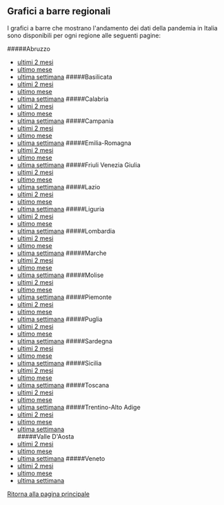 ## Grafici a barre regionali

I grafici a barre che mostrano l'andamento dei dati della pandemia in Italia sono disponibili per ogni regione alle seguenti pagine:

#####Abruzzo
- [ultimi 2 mesi](abruzzo/60gg/README.md)
- [ultimo mese](abruzzo/30gg/README.md)
- [ultima settimana](abruzzo/07gg/README.md)
#####Basilicata
- [ultimi 2 mesi](basilicata/60gg/README.md)
- [ultimo mese](basilicata/30gg/README.md)
- [ultima settimana](basilicata/07gg/README.md)
#####Calabria
- [ultimi 2 mesi](calabria/60gg/README.md)
- [ultimo mese](calabria/30gg/README.md)
- [ultima settimana](calabria/07gg/README.md)
#####Campania
- [ultimi 2 mesi](campania/60gg/README.md)
- [ultimo mese](campania/30gg/README.md)
- [ultima settimana](campania/07gg/README.md)
#####Emilia-Romagna
- [ultimi 2 mesi](emilia-romagna/60gg/README.md)
- [ultimo mese](emilia-romagna/30gg/README.md)
- [ultima settimana](emilia-romagna/07gg/README.md)
#####Friuli Venezia Giulia
- [ultimi 2 mesi](<friuli venezia giulia/60gg/README.md>)
- [ultimo mese](<friuli venezia giulia/30gg/README.md>)
- [ultima settimana](<friuli venezia giulia/07gg/README.md>)
#####Lazio
- [ultimi 2 mesi](lazio/60gg/README.md)
- [ultimo mese](lazio/30gg/README.md)
- [ultima settimana](lazio/07gg/README.md)
#####Liguria
- [ultimi 2 mesi](liguria/60gg/README.md)
- [ultimo mese](liguria/30gg/README.md)
- [ultima settimana](liguria/07gg/README.md)
#####Lombardia
- [ultimi 2 mesi](lombardia/60gg/README.md)
- [ultimo mese](lombardia/30gg/README.md)
- [ultima settimana](lombardia/07gg/README.md)
#####Marche
- [ultimi 2 mesi](marche/60gg/README.md)
- [ultimo mese](marche/30gg/README.md)
- [ultima settimana](marche/07gg/README.md)
#####Molise
- [ultimi 2 mesi](molise/60gg/README.md)
- [ultimo mese](molise/30gg/README.md)
- [ultima settimana](molise/07gg/README.md)
#####Piemonte
- [ultimi 2 mesi](piemonte/60gg/README.md)
- [ultimo mese](piemonte/30gg/README.md)
- [ultima settimana](piemonte/07gg/README.md)
#####Puglia
- [ultimi 2 mesi](puglia/60gg/README.md)
- [ultimo mese](puglia/30gg/README.md)
- [ultima settimana](puglia/07gg/README.md)
#####Sardegna
- [ultimi 2 mesi](sardegna/60gg/README.md)
- [ultimo mese](sardegna/30gg/README.md)
- [ultima settimana](sardegna/07gg/README.md)
#####Sicilia
- [ultimi 2 mesi](sicilia/60gg/README.md)
- [ultimo mese](sicilia/30gg/README.md)
- [ultima settimana](sicilia/07gg/README.md)
#####Toscana
- [ultimi 2 mesi](toscana/60gg/README.md)
- [ultimo mese](toscana/30gg/README.md)
- [ultima settimana](toscana/07gg/README.md)
#####Trentino-Alto Adige
- [ultimi 2 mesi](<trentino-alto adige/60gg/README.md>)
- [ultimo mese](<trentino-alto adige/30gg/README.md>)
- [ultima settimana](<trentino-alto adige/07gg/README.md>)    
#####Valle D'Aosta
- [ultimi 2 mesi](<valle d'aosta/60gg/README.md>)
- [ultimo mese](<valle d'aosta/30gg/README.md>)
- [ultima settimana](<valle d'aosta/07gg/README.md>)
#####Veneto
- [ultimi 2 mesi](veneto/60gg/README.md)
- [ultimo mese](veneto/30gg/README.md)
- [ultima settimana](veneto/07gg/README.md)

[Ritorna alla pagina principale](https://github.com/antoniograsso21/covid19#andamento-regionale)